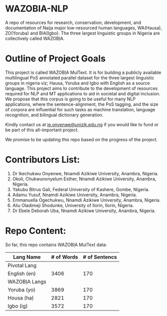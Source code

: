# WAZOBIA-NLP
A repo of resources for research, conservation, development, and documentation of Naija major low-resourced human languages, WA(Hausa), ZO(Yoruba) and BIA(Igbo). The three largest linguistic groups in Nigeria are collectively called WAZOBỊA.

# Outline of Project Goals
This project is called WAZOBỊA MulText. It is for building a publicly available multilingual PoS annotated parallel dataset for the three largest linguistic groups in nigeria viz; Hausa, Yoruba and Igbo with English as a source language. This project aims to contribute to the development of resources required for NLP and MT applications to aid in societal and digital inclusion. We propose that this corpus is going to be useful for many NLP applications, where the sentence-alignment, the PoS tagging, and the size of corpora are influential for such tasks as machine translation, language recognition, and bilingual dictionary generation.

Kindly contact us at ie.onyenwe@unizik.edu.ng if you would like to fund or be part of this all-important project.

We promise to be updating this repo based on the progress of the project.

# Contributors List:
1. Dr Ikechukwu Onyenwe, Nnamdi Azikiwe University, Anambra, Nigeria.
2. Okoli, Chukwunonyelum Esther, Nnamdi Azikiwe University, Anambra, Nigeria.
3. Yakubu Bitrus Gali, Federal University of Kashere, Gombe, Nigeria.
4. Adamu Yusuf, Nnamdi Azikiwe University, Anambra, Nigeria.
5. Emmanuella Ogechukwu, Nnamdi Azikiwe University, Anambra, Nigeria.
6. Aliu Oladimeji Shodunke, University of Ilorin, Ilorin, Nigeria.
7. Dr Ebele Deborah Uba, Nnamdi Azikiwe University, Anambra, Nigeria.

# Repo Content:
So far, this repo contains WAZOBỊA MulText data:


| Lang Name     | \# of Words   | \# of Sentencs|
| ------------- | ------------- | ------------- |
| Pivotal Lang                                  |
| English (en)  | 3406          | 170           |
| WAZOBỊA Langs                                 |
| Yoruba (yo)   | 3869          | 170           |
| Housa (ha)    | 2821          | 170           |
| Igbo (ig)     | 3572          | 170           |
